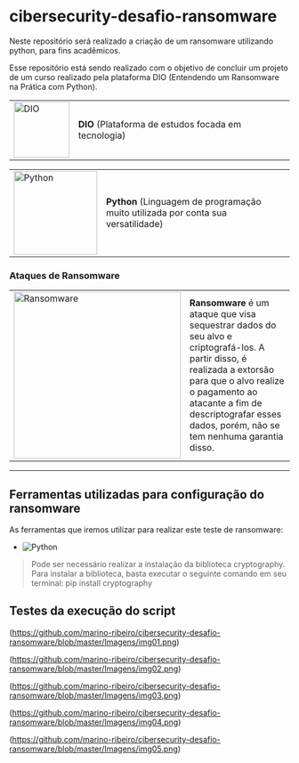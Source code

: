 # cibersecurity-desafio-ransomware
Neste repositório será realizado a criação de um ransomware utilizando python, para fins acadêmicos.

Esse repositório está sendo realizado com o objetivo de concluir um projeto de um curso realizado pela plataforma DIO (Entendendo um Ransomware na Prática com Python).

<table>
  <tr>
    <td><img src="https://pbs.twimg.com/profile_images/1816850060853809152/NNrFNrtb_400x400.jpg" alt="DIO" width="100"></td>
    <td><strong>DIO</strong> (Plataforma de estudos focada em tecnologia)</td>
  </tr>
</table>

<table>
  <tr>
    <td><img src="https://www.python.org/static/community_logos/python-logo.png" alt="Python" width="150"></td>
    <td><strong>Python</strong> (Linguagem de programação muito utilizada por conta sua versatilidade)</td>
  </tr>
</table>

### Ataques de Ransomware

<table>
  <tr>
    <td><img src="https://media.kasperskydaily.com/wp-content/uploads/sites/94/2021/09/22162816/ransomware-e1622724224226.jpeg" alt="Ransomware" width="300"></td>
    <td>
      <strong>Ransomware</strong> é um ataque que visa sequestrar dados do seu alvo e criptografá-los. A partir disso, é realizada a extorsão para que o alvo realize o pagamento ao atacante a fim de descriptografar esses dados, porém, não se tem nenhuma garantia disso.
    </td>
  </tr>
</table>

---

## Ferramentas utilizadas para configuração do ransomware

As ferramentas que iremos utilizar para realizar este teste de ransomware:

* ![Python](https://img.shields.io/badge/Python-Python_Logo?logo=python&logoColor=white&color=3776AB)

>Pode ser necessário realizar a instalação da biblioteca cryptography.
>Para instalar a biblioteca, basta executar o seguinte comando em seu terminal: pip install cryptography

## Testes da execução do script

(https://github.com/marino-ribeiro/cibersecurity-desafio-ransomware/blob/master/Imagens/img01.png)

(https://github.com/marino-ribeiro/cibersecurity-desafio-ransomware/blob/master/Imagens/img02.png)

(https://github.com/marino-ribeiro/cibersecurity-desafio-ransomware/blob/master/Imagens/img03.png)

(https://github.com/marino-ribeiro/cibersecurity-desafio-ransomware/blob/master/Imagens/img04.png)

(https://github.com/marino-ribeiro/cibersecurity-desafio-ransomware/blob/master/Imagens/img05.png)
